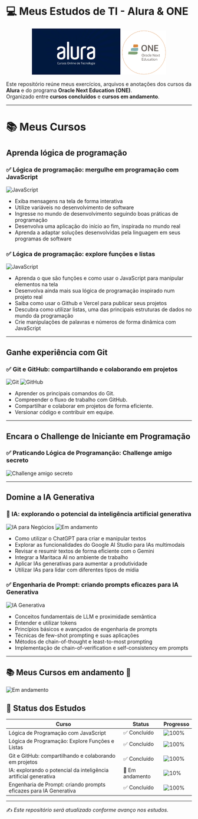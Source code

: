 # 💻 Meus Estudos de TI - Alura & ONE

<p align="center">
  <img src="logos/alura.webp" alt="Logo da Alura" width="240"/>
  <img src="logos/one.png" alt="Logo do ONE" width="120"/>
</p>

Este repositório reúne meus exercícios, arquivos e anotações dos cursos da **Alura** e do programa **Oracle Next Education (ONE)**.  
Organizado entre **cursos concluídos** e **cursos em andamento**.

---

# 📚 Meus Cursos

## Aprenda lógica de programação

### ✅ Lógica de programação: mergulhe em programação com JavaScript 
![JavaScript](https://img.shields.io/badge/JavaScript-F7DF1E?logo=javascript&logoColor=black)  

- Exiba mensagens na tela de forma interativa
- Utilize variáveis no desenvolvimento de software
- Ingresse no mundo de desenvolvimento seguindo boas práticas de programação
- Desenvolva uma aplicação do início ao fim, inspirada no mundo real
- Aprenda a adaptar soluções desenvolvidas pela linguagem em seus programas de software

### ✅ Lógica de programação: explore funções e listas  
![JavaScript](https://img.shields.io/badge/JavaScript-F7DF1E?logo=javascript&logoColor=black)  

- Aprenda o que são funções e como usar o JavaScript para manipular elementos na tela
- Desenvolva ainda mais sua lógica de programação inspirado num projeto real
- Saiba como usar o Github e Vercel para publicar seus projetos
- Descubra como utilizar listas, uma das principais estruturas de dados no mundo da programação
- Crie manipulações de palavras e números de forma dinâmica com JavaScript

---

## Ganhe experiência com Git

### ✅ Git e GitHub: compartilhando e colaborando em projetos  
![Git](https://img.shields.io/badge/Git-F05032?logo=git&logoColor=white)
![GitHub](https://img.shields.io/badge/GitHub-181717?logo=github&logoColor=white)

- Aprender os principais comandos do Git.
- Compreender o fluxo de trabalho com GitHub.
- Compartilhar e colaborar em projetos de forma eficiente.
- Versionar código e contribuir em equipe.

---

## Encara o Challenge de Iniciante em Programação

### ✅ Praticando Lógica de Programanção: Challenge amigo secreto

![Challenge amigo secreto](https://amigosecreto-gamma-three.vercel.app/)

---

## Domine a IA Generativa

### 🚧 IA: explorando o potencial da inteligência artificial generativa
![IA para Negócios](https://img.shields.io/badge/IA%20Generativa-7289DA?style=flat&logo=openai&logoColor=white)
![Em andamento](https://img.shields.io/badge/Em%20andamento-yellow)

- Como utilizar o ChatGPT para criar e manipular textos
- Explorar as funcionalidades do Google AI Studio para IAs multimodais
- Revisar e resumir textos de forma eficiente com o Gemini
- Integrar a Maritaca AI no ambiente de trabalho
- Aplicar IAs generativas para aumentar a produtividade
- Utilizar IAs para lidar com diferentes tipos de mídia

### ✅ Engenharia de Prompt: criando prompts eficazes para IA Generativa 
![IA Generativa](https://img.shields.io/badge/IA%20Generativa-7289DA?style=flat&logo=openai&logoColor=white)

- Conceitos fundamentais de LLM e proximidade semântica
- Entender e utilizar tokens
- Princípios básicos e avançados de engenharia de prompts
- Técnicas de few-shot prompting e suas aplicações
- Métodos de chain-of-thought e least-to-most prompting
- Implementação de chain-of-verification e self-consistency em prompts

---

## 📚 Meus Cursos em andamento 🚧

![Em andamento](https://img.shields.io/badge/Em%10andamento-yellow)

## 🚀 Status dos Estudos

| Curso                                                        | Status        | Progresso                                      |
|--------------------------------------------------------------|---------------|------------------------------------------------|
| Lógica de Programação com JavaScript                         | ✅ Concluído  | ![100%](https://img.shields.io/badge/100%25-brightgreen) |
| Lógica de Programação: Explore Funções e Listas              | ✅ Concluído  | ![100%](https://img.shields.io/badge/100%25-brightgreen) |
| Git e GitHub: compartilhando e colaborando em projetos       | ✅ Concluído | ![100%](https://img.shields.io/badge/100%25-ghtgreen)         |
| IA: explorando o potencial da inteligência artificial generativa       | 🚧 Em andamento | ![10%](https://img.shields.io/badge/10%25-yellow)         |
| Engenharia de Prompt: criando prompts eficazes para IA Generativa       | ✅ Concluído | ![100%](https://img.shields.io/badge/100%25-ghtgreen)         |

---

✍️ *Este repositório será atualizado conforme avanço nos estudos.*
